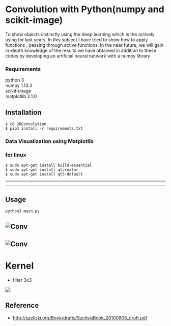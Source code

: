 # Convolution with Python(numpy and scikit-image)


To show objects distinctly using the deep learning which is the actively using for last years. In this subject I have tried to show how to apply functions , passing through active functions. In the near future, we will gain in-depth knowledge of the results we have obtained in addition to these codes by developing an artificial neural network with a numpy library


### Requirements
python 3   
numpy 1.13.3  
scikit-image  
matplotlib 2.1.0

## Installation ##
>
    $ cd 2DConvolution
    $ pip3 install -r requirements.txt


### Data Visualization using Matplotlib

### for linux

>
    $ sudo apt-get install build-essential
    $ sudo apt-get install qtcreator
    $ sudo apt-get install qt5-default 


---------------------------------------------------
---------------------------------------------------



## Usage
  


```python3 main.py```  

![Conv](data/Conv1.png)
-------------------------------

![Conv](data/Conv.png)
----------

# Kernel
* filter 3x3 

![](data/algo.gif)

## Reference

* http://szeliski.org/Book/drafts/SzeliskiBook_20100903_draft.pdf
 
